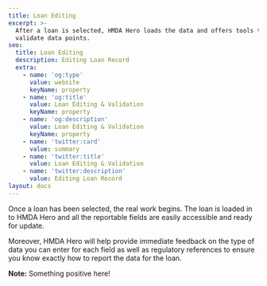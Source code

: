 ```yaml
---
title: Loan Editing
excerpt: >-
  After a loan is selected, HMDA Hero loads the data and offers tools to update
  validate data points. 
seo:
  title: Loan Editing
  description: Editing Loan Record
  extra:
    - name: 'og:type'
      value: website
      keyName: property
    - name: 'og:title'
      value: Loan Editing & Validation
      keyName: property
    - name: 'og:description'
      value: Loan Editing & Validation
      keyName: property
    - name: 'twitter:card'
      value: summary
    - name: 'twitter:title'
      value: Loan Editing & Validation
    - name: 'twitter:description'
      value: Editing Loan Record
layout: docs
---
```

Once a loan has been selected, the real work begins. The loan is loaded in to HMDA Hero and all the reportable fields are easily accessible and ready for update.

Moreover, HMDA Hero will help provide immediate feedback on the type of data you can enter for each field as well as regulatory references to ensure you know exactly how to report the data for the loan.

<div class="positive">
  <strong>Note:</strong> Something positive here!
</div>
